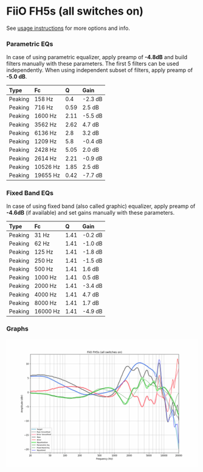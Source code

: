 # FiiO FH5s (all switches on)
See [usage instructions](https://github.com/jaakkopasanen/AutoEq#usage) for more options and info.

### Parametric EQs
In case of using parametric equalizer, apply preamp of **-4.8dB** and build filters manually
with these parameters. The first 5 filters can be used independently.
When using independent subset of filters, apply preamp of **-5.0 dB**.

| Type    | Fc       |    Q | Gain    |
|:--------|:---------|:-----|:--------|
| Peaking | 158 Hz   | 0.4  | -2.3 dB |
| Peaking | 716 Hz   | 0.59 | 2.5 dB  |
| Peaking | 1600 Hz  | 2.11 | -5.5 dB |
| Peaking | 3562 Hz  | 2.62 | 4.7 dB  |
| Peaking | 6136 Hz  | 2.8  | 3.2 dB  |
| Peaking | 1209 Hz  | 5.8  | -0.4 dB |
| Peaking | 2428 Hz  | 5.05 | 2.0 dB  |
| Peaking | 2614 Hz  | 2.21 | -0.9 dB |
| Peaking | 10526 Hz | 1.85 | 2.5 dB  |
| Peaking | 19655 Hz | 0.42 | -7.7 dB |

### Fixed Band EQs
In case of using fixed band (also called graphic) equalizer, apply preamp of **-4.6dB**
(if available) and set gains manually with these parameters.

| Type    | Fc       |    Q | Gain    |
|:--------|:---------|:-----|:--------|
| Peaking | 31 Hz    | 1.41 | -0.2 dB |
| Peaking | 62 Hz    | 1.41 | -1.0 dB |
| Peaking | 125 Hz   | 1.41 | -1.8 dB |
| Peaking | 250 Hz   | 1.41 | -1.5 dB |
| Peaking | 500 Hz   | 1.41 | 1.6 dB  |
| Peaking | 1000 Hz  | 1.41 | 0.5 dB  |
| Peaking | 2000 Hz  | 1.41 | -3.4 dB |
| Peaking | 4000 Hz  | 1.41 | 4.7 dB  |
| Peaking | 8000 Hz  | 1.41 | 1.7 dB  |
| Peaking | 16000 Hz | 1.41 | -4.9 dB |

### Graphs
![](./FiiO%20FH5s%20(all%20switches%20on).png)